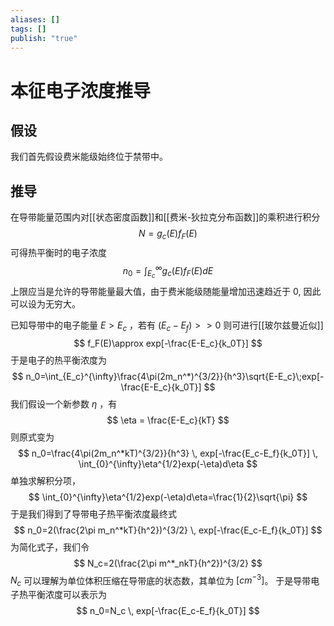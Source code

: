 ```yaml
---
aliases: []
tags: []
publish: "true"
---
```


# 本征电子浓度推导

## 假设

我们首先假设费米能级始终位于禁带中。

## 推导

在导带能量范围内对[[状态密度函数]]和[[费米-狄拉克分布函数]]的乘积进行积分
$$
N = g_c(E)f_F(E)
$$
可得热平衡时的电子浓度
$$
n_0=\int_{E_c}^{\infty} g_c(E)f_F(E)dE
$$
上限应当是允许的导带能量最大值，由于费米能级随能量增加迅速趋近于 0, 因此可以设为无穷大。

已知导带中的电子能量 $E>E_c$ ，若有 $(E_c-E_f)>>0$ 则可进行[[玻尔兹曼近似]]
$$
f_F(E)\approx exp[-\frac{E-E_c}{k_0T}]
$$
于是电子的热平衡浓度为
$$
n_0=\int_{E_c}^{\infty}\frac{4\pi(2m_n^*)^{3/2}}{h^3}\sqrt{E-E_c}\;exp[-\frac{E-E_c}{k_0T}]
$$
我们假设一个新参数 $\eta$ ，有
$$
\eta = \frac{E-E_c}{kT}
$$
则原式变为
$$
n_0=\frac{4\pi(2m_n^*kT)^{3/2}}{h^3} \, exp[-\frac{E_c-E_f}{k_0T}] \, \int_{0}^{\infty}\eta^{1/2}exp(-\eta)d\eta
$$
 单独求解积分项，
$$
\int_{0}^{\infty}\eta^{1/2}exp(-\eta)d\eta=\frac{1}{2}\sqrt{\pi}
$$
于是我们得到了导带电子热平衡浓度最终式
$$
n_0=2(\frac{2\pi m_n^*kT}{h^2})^{3/2} \, exp[-\frac{E_c-E_f}{k_0T}]
$$
为简化式子，我们令
$$
N_c=2(\frac{2\pi m^*_nkT}{h^2})^{3/2}
$$
$N_c$ 可以理解为单位体积压缩在导带底的状态数，其单位为 $[cm^{-3}]$。
于是导带电子热平衡浓度可以表示为
$$
n_0=N_c \, exp[-\frac{E_c-E_f}{k_0T}]
$$

